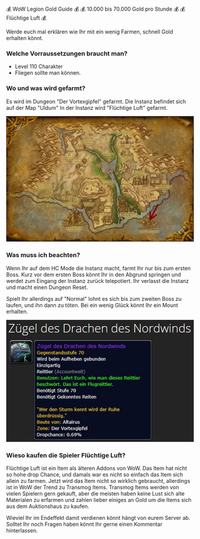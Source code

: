 💰 WoW Legion Gold Guide 💰
💰 10.000 bis 70.000 Gold pro Stunde 💰 
💰 Flüchtige Luft 💰

Werde euch mal erklären wie Ihr mit ein wenig Farmen, schnell Gold erhalten könnt.

### Welche Vorraussetzungen braucht man?
- Level 110 Charakter
- Fliegen sollte man können.

### Wo und was wird gefarmt?
Es wird im Dungeon "Der Vortexgipfel" gefarmt.
Die Instanz befindet sich auf der Map "Uldum"
In der Instanz wird "Flüchtige Luft" gefarmt.

![Uldum Map](vortex.jpg)

### Was muss ich beachten?
Wenn Ihr auf dem HC Mode die Instanz macht, farmt Ihr nur bis zum ersten Boss.
Kurz vor dem ersten Boss könnt Ihr in den Abgrund springen und werdet zum Eingang der Instanz zurück telepotiert.
Ihr verlasst die Instanz und macht einen Dungeon Reset.

Spielt Ihr allerdings auf "Normal" lohnt es sich bis zum zweiten Boss zu laufen, und ihn dann zu töten.
Bei ein wenig Glück könnt Ihr ein Mount erhalten.

![Mount](mount.jpg)

### Wieso kaufen die Spieler Flüchtige Luft?
Flüchtige Luft ist ein Item als älteren Addons von WoW. Das Item hat nicht so hohe drop Chance, und damals
war es nicht so einfach das Item sich allein zu farmen.
Jetzt wird das Item nicht so wirklich gebraucht, allerdings ist in WoW der Trend zu Transmog Items.
Transmog Items werden von vielen Spielern gern gekauft, aber die meisten haben keine Lust sich alte Materialen 
zu erfarmen und zahlen lieber einiges an Gold um die Items sich aus dem Auktionshaus zu kaufen.

Wieviel Ihr im Endeffekt damit verdienen könnt hängt von eurem Server ab.
Solltet Ihr noch Fragen haben könnt Ihr gerne einen Kommentar hinterlassen.
